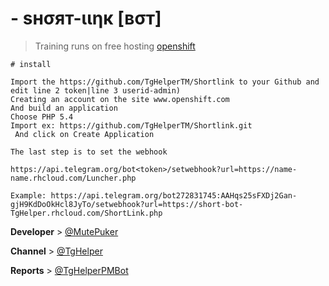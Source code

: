 # - sнσят-ιιηк [вσт]

> Training runs on free hosting [openshift](https://openshift.com)

```
# install

Import the https://github.com/TgHelperTM/Shortlink to your Github and edit line 2 token|line 3 userid-admin)
Creating an account on the site www.openshift.com
And build an application
Choose PHP 5.4
Import ex: https://github.com/TgHelperTM/Shortlink.git
 And click on Create Application

The last step is to set the webhook

https://api.telegram.org/bot<token>/setwebhook?url=https://name-name.rhcloud.com/Luncher.php

Example: https://api.telegram.org/bot272831745:AAHqs25sFXDj2Gan-gjH9KdDoOkHcl8JyTo/setwebhook?url=https://short-bot-TgHelper.rhcloud.com/ShortLink.php
```

<b>Developer</b> > [@MutePuker](https://telegram.me/MutePuker)

<b>Channel</b> > [@TgHelper](https://telegram.me/TgHelper)

<b>Reports</b> > [@TgHelperPMBot](https://telegram.me/TgHelperPMBot)
